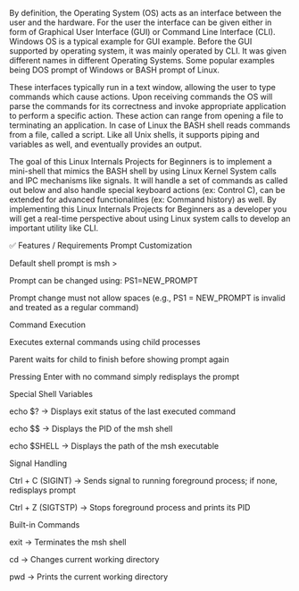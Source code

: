 By definition, the Operating System (OS) acts as an interface between the user and the hardware. For the user the interface can be given either in form of Graphical User Interface (GUI) or Command Line Interface (CLI). Windows OS is a typical example for GUI example. Before the GUI supported by operating system, it was mainly operated by CLI. It was given different names in different Operating Systems. Some popular examples being DOS prompt of Windows or BASH prompt of Linux. 

 

These interfaces typically run in a text window, allowing the user to type commands which cause actions. Upon receiving commands the OS will parse the commands for its correctness and invoke appropriate application to perform a specific action. These action can range from opening a file to terminating an application. In case of Linux the BASH shell reads commands from a file, called a script. Like all Unix shells, it supports piping and variables as well, and eventually provides an output. 

 

The goal of this Linux Internals Projects for Beginners is to implement a mini-shell that mimics the BASH shell by using Linux Kernel System calls and IPC mechanisms like signals. It will handle a set of commands as called out below and also handle special keyboard actions (ex: Control C), can be extended for advanced functionalities (ex: Command history) as well. By implementing this Linux Internals Projects for Beginners as a developer you will get a real-time perspective about using Linux system calls to develop an important utility like CLI.



✅ Features / Requirements
Prompt Customization

Default shell prompt is msh >

Prompt can be changed using: PS1=NEW_PROMPT

Prompt change must not allow spaces (e.g., PS1 = NEW_PROMPT is invalid and treated as a regular command)

Command Execution

Executes external commands using child processes

Parent waits for child to finish before showing prompt again

Pressing Enter with no command simply redisplays the prompt

Special Shell Variables

echo $? → Displays exit status of the last executed command

echo $$ → Displays the PID of the msh shell

echo $SHELL → Displays the path of the msh executable

Signal Handling

Ctrl + C (SIGINT) → Sends signal to running foreground process; if none, redisplays prompt

Ctrl + Z (SIGTSTP) → Stops foreground process and prints its PID

Built-in Commands

exit → Terminates the msh shell

cd <directory> → Changes current working directory

pwd → Prints the current working directory

